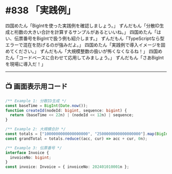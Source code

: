 # #838 「実践例」

四国めたん「BigIntを使った実践例を確認しましょう。」
ずんだもん「分散ID生成と桁数の大きい合計を計算するサンプルがあるといいね。」
四国めたん「はい、伝票番号をBigIntで扱う例も紹介します。」
ずんだもん「TypeScriptなら型エラーで混在を防げるのが強みだよ。」
四国めたん「実践例で導入イメージを固めてください。」
ずんだもん「大規模整数の扱いが怖くなくなるね！」
四国めたん「コードベースに合わせて応用してみましょう。」
ずんだもん「さあBigIntを現場に導入だ！」

---

## 📺 画面表示用コード

```typescript
/** Example 1: 分散ID生成 */
const baseTime = BigInt(Date.now());
function createId(nodeId: bigint, sequence: bigint) {
  return (baseTime << 22n) | (nodeId << 12n) | sequence;
}

/** Example 2: 大規模合計 */
const totals = ["1000000000000000000", "2500000000000000000"].map(BigInt);
const grandTotal = totals.reduce((acc, cur) => acc + cur, 0n);

/** Example 3: 伝票番号 */
interface Invoice {
  invoiceNo: bigint;
}
const invoice: Invoice = { invoiceNo: 202401010001n };
```
